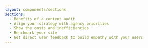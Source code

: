 ```yaml
---
layout: components/sections
sections:
  - Benefits of a content audit
  - Align your strategy with agency priorities
  - Show the costs and inefficiencies
  - Benchmark your site
  - Get direct user feedback to build empathy with your users
---
```

